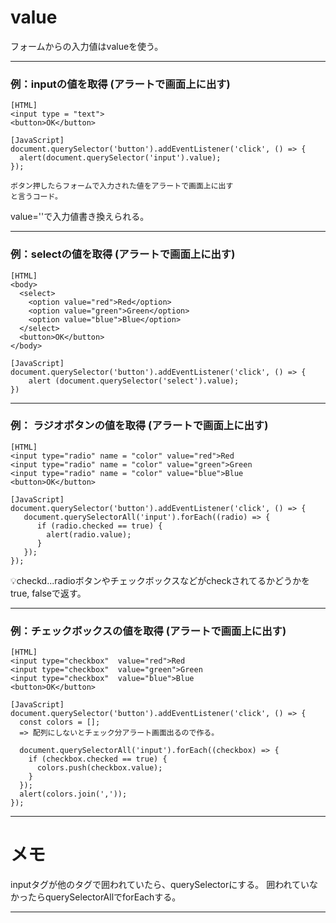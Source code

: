 # value
フォームからの入力値はvalueを使う。 
***

### 例：inputの値を取得 (アラートで画面上に出す)
~~~
[HTML]
<input type = "text">
<button>OK</button>

[JavaScript]
document.querySelector('button').addEventListener('click', () => {
  alert(document.querySelector('input').value);
});

ボタン押したらフォームで入力された値をアラートで画面上に出す
と言うコード。
~~~
value=''で入力値書き換えられる。
***

### 例：selectの値を取得 (アラートで画面上に出す)
~~~
[HTML]
<body>
  <select>
    <option value="red">Red</option>
    <option value="green">Green</option>
    <option value="blue">Blue</option>
  </select>
  <button>OK</button>
</body>
  
[JavaScript]
document.querySelector('button').addEventListener('click', () => {
    alert (document.querySelector('select').value);
})
~~~
***

### 例： ラジオボタンの値を取得 (アラートで画面上に出す)
~~~
[HTML]
<input type="radio" name = "color" value="red">Red
<input type="radio" name = "color" value="green">Green
<input type="radio" name = "color" value="blue">Blue
<button>OK</button>

[JavaScript]
document.querySelector('button').addEventListener('click', () => {
   document.querySelectorAll('input').forEach((radio) => {
      if (radio.checked == true) {
        alert(radio.value);
      }
   });
});
~~~
💡checkd...radioボタンやチェックボックスなどがcheckされてるかどうかをtrue, falseで返す。
***

### 例：チェックボックスの値を取得 (アラートで画面上に出す)
~~~
[HTML]
<input type="checkbox"  value="red">Red
<input type="checkbox"  value="green">Green
<input type="checkbox"  value="blue">Blue
<button>OK</button>

[JavaScript]
document.querySelector('button').addEventListener('click', () => {
  const colors = [];
  => 配列にしないとチェック分アラート画面出るので作る。
  
  document.querySelectorAll('input').forEach((checkbox) => {
    if (checkbox.checked == true) {
      colors.push(checkbox.value);
    }
  });
  alert(colors.join(','));
});
~~~
***

# メモ
inputタグが他のタグで囲われていたら、querySelectorにする。
囲われていなかったらquerySelectorAllでforEachする。
***
